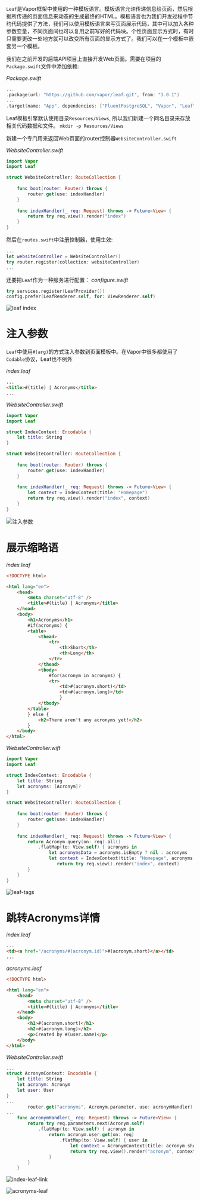 `Leaf`是Vapor框架中使用的一种模板语言。模板语言允许传递信息给页面，然后根据所传递的页面信息来动态的生成最终的HTML。模板语言也为我们开发过程中节约代码提供了方法，我们可以使用模板语言来写页面展示代码，其中可以加入各种参数变量，不同页面间也可以复用之前写好的代码块。个性页面显示方式时，有时只需要更改一处地方就可以改变所有页面的显示方式了。我们可以在一个模板中嵌套另一个模板。

我们在之前开发的后端API项目上直接开发Web页面。需要在项目的`Package.swift`文件中添加依赖:

*Package.swift*
```swift
...
.package(url: "https://github.com/vapor/leaf.git", from: "3.0.1")
...
.target(name: "App", dependencies: ["FluentPostgreSQL", "Vapor", "Leaf"]),
```

Leaf模板引擎默认使用目录`Resources/Views`, 所以我们新建一个同名目录来存放相关代码数据和文件。 `mkdir -p Resources/Views`

新建一个专门用来返回Web页面的router控制器`WebsiteController.swift`

*WebsiteController.swift*
```swift
import Vapor
import Leaf

struct WebsiteController: RouteCollection {
    
    func boot(router: Router) throws {
        router.get(use: indexHandler)
    }
    
    func indexHandler(_ req: Request) throws -> Future<View> {
        return try req.view().render("index")
    }
}
```

然后在`routes.swift`中注册控制器，使用生效:

```swift
...
let websiteController = WebsiteController()
try router.register(collection: websiteController)
...
```

还要把`Leaf`作为一种服务进行配置：
*configure.swift*
```swift
try services.register(LeafProvider())
config.prefer(LeafRenderer.self, for: ViewRenderer.self)
```

![leaf index](/assets/leaf-index.png)

# 注入参数

`Leaf`中使用`#(arg)`的方式注入参数到页面模板中。在Vapor中很多都使用了`Codable`协议，Leaf也不例外

*index.leaf*
```html
...
<title>#(title) | Acronyms</title>
...
```

*WebsiteController.swift*
```swift
import Vapor
import Leaf

struct IndexContext: Encodable {
    let title: String
}

struct WebsiteController: RouteCollection {
    
    func boot(router: Router) throws {
        router.get(use: indexHandler)
    }
    
    func indexHandler(_ req: Request) throws -> Future<View> {
        let context = IndexContext(title: "Homepage")
        return try req.view().render("index", context)
    }
}
```

![注入参数](/assets/leaf-arg.png)

# 展示缩略语
*index.leaf*
```html
<!DOCTYPE html>

<html lang="en">
    <head>
        <meta charset="utf-8" />
        <title>#(title) | Acronyms</title>
    </head>
    <body>
        <h1>Acronyms</h1>
        #if(acronyms) {
        <table>
            <thead>
                <tr>
                    <th>Short</th>
                    <th>Long</th>
                </tr>
            </thead>
            <tbody>
                #for(acronym in acronyms) {
                <tr>
                    <td>#(acronym.short)</td>
                    <td>#(acronym.long)</td>
                    }
            </tbody>
        </table>
        } else {
            <h2>There aren't any acronyms yet!</h2>
        }
    </body>
</html>
```

*WebsiteController.wift*
```swift
import Vapor
import Leaf

struct IndexContext: Encodable {
    let title: String
    let acronyms: [Acronym]?
}

struct WebsiteController: RouteCollection {
    
    func boot(router: Router) throws {
        router.get(use: indexHandler)
    }
    
    func indexHandler(_ req: Request) throws -> Future<View> {
        return Acronym.query(on: req).all()
            .flatMap(to: View.self) { acronyms in
                let acronymsData = acronyms.isEmpty ? nil : acronyms
                let context = IndexContext(title: "Homepage", acronyms: acronymsData)
                   return try req.view().render("index", context)
        }
    }
}
```

![leaf-tags](/assets/leaf-tags.png)

# 跳转Acronyms详情

*index.leaf*
```html
...
<td><a href="/acronyms/#(acronym.id)">#(acronym.short)</a></td>
...
```

*acronyms.leaf*
```html
<!DOCTYPE html>

<html lang="en">
    <head>
        <meta charset="utf-8" />
        <title>#(title) | Acronyms</title>
    </head>
    <body>
        <h1>#(acronym.short)</h1>
        <h2>#(acronym.long)</h2>
        <p>Created by #(user.name)</p>
    </body>
</html>
```

*WebsiteController.swift*
```swift
...
struct AcronymContext: Encodable {
    let title: String
    let acronym: Acronym
    let user: User
}
...
        router.get("acronyms", Acronym.parameter, use: acronymHandler)
...
    func acronymHandler(_ req: Request) throws -> Future<View> {
        return try req.parameters.next(Acronym.self)
            .flatMap(to: View.self) { acronym in
                return acronym.user.get(on: req)
                    .flatMap(to: View.self) { user in
                        let context = AcronymContext(title: acronym.short, acronym: acronym, user: user)
                        return try req.view().render("acronym", context)
                }
        }
    }
```

![index-leaf-link](/assets/index-leaf-link.png)

![acronyms-leaf](/assets/acronyms-leaf.png)